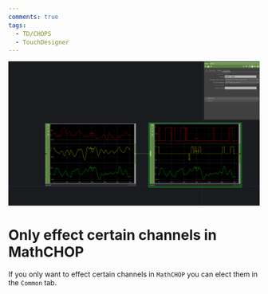 ```yaml
---
comments: true
tags:
  - TD/CHOPS
  - TouchDesigner
---
```


![Only effect Specific channel](./img/OnlyEffectSpecificChannelMathCHOP.png)

# Only effect certain channels in MathCHOP

If you only want to effect certain channels in `MathCHOP` you can elect them in the `Common` tab.
